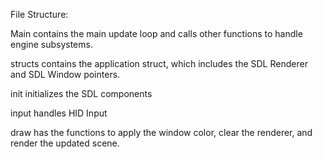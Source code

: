 File Structure: 

Main contains the main update loop and calls other functions to handle engine subsystems.

structs contains the application struct, which includes the SDL Renderer and SDL Window pointers.

init initializes the SDL components

input handles HID Input

draw has the functions to apply the window color, clear the renderer, and render the updated scene.
